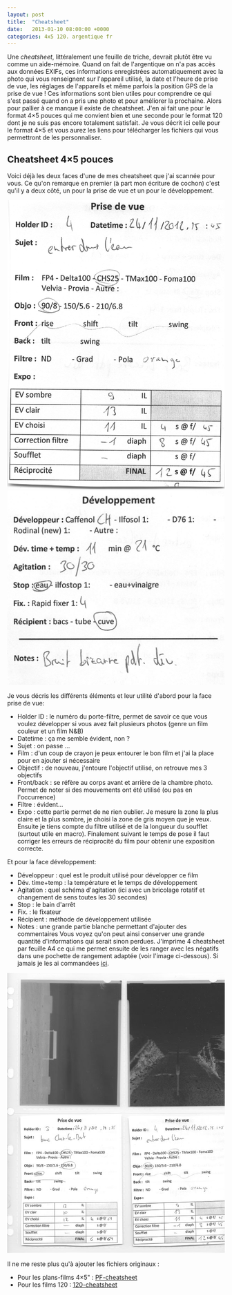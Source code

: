 ```yaml
---
layout: post
title:  "Cheatsheet"
date:   2013-01-10 08:00:00 +0000
categories: 4x5 120. argentique fr
---
```

Une *cheatsheet*, littéralement une feuille de triche, devrait plutôt être vu comme un aide-mémoire. Quand on fait de l'argentique on n'a pas accès aux données EXIFs, ces informations enregistrées automatiquement avec la photo qui vous renseignent sur l'appareil utilisé, la date et l'heure de prise de vue, les réglages de l'appareils et même parfois la position GPS de la prise de vue ! Ces informations sont bien utiles pour comprendre ce qui s'est passé quand on a pris une photo et pour améliorer la prochaine. Alors pour pallier à ce manque il existe de cheatsheet. J'en ai fait une pour le format 4×5 pouces qui me convient bien et une seconde pour le format 120 dont je ne suis pas encore totalement satisfait. Je vous décrit ici celle pour le format 4×5 et vous aurez les liens pour télécharger les fichiers qui vous permettront de les personnaliser.

## Cheatsheet 4×5 pouces
Voici déjà les deux faces d'une de mes cheatsheet que j'ai scannée pour vous. Ce qu'on remarque en premier (à part mon écriture de cochon) c'est qu'il y a deux côté, un pour la prise de vue et un pour le développement.

![Face A](/images/pf-cheatsheet-001.jpg)
![Face B](/images/pf-cheatsheet-002.jpg)

Je vous décris les différents éléments et leur utilité d'abord pour la face prise de vue:
- Holder ID : le numéro du porte-filtre, permet de savoir ce que vous voulez développer si vous avez fait plusieurs photos (genre un film couleur et un film N&B)
- Datetime : ça me semble évident, non ?
- Sujet : on passe ...
- Film : d'un coup de crayon je peux entourer le bon film et j'ai la place pour en ajouter si nécessaire
- Objectif : de nouveau, j'entoure l'objectif utilisé, on retrouve mes 3 objectifs
- Front/back : se réfère au corps avant et arrière de la chambre photo. Permet de noter si des mouvements ont été utilisé (ou pas en l'occurrence)
- Filtre : évident...
- Expo : cette partie permet de ne rien oublier. Je mesure la zone la plus claire et la plus sombre, je choisi la zone de gris moyen que je veux. Ensuite je tiens compte du filtre utilisé et de la longueur du soufflet (surtout utile en macro). Finalement suivant le temps de pose il faut corriger les erreurs de réciprocité du film pour obtenir une exposition correcte.

Et pour la face développement:
- Développeur : quel est le produit utilisé pour développer ce film
- Dév. time+temp : la température et le temps de développement
- Agitation : quel schéma d'agitation (ici avec un bricolage rotatif et changement de sens toutes les 30 secondes)
- Stop : le bain d'arrêt
- Fix. : le fixateur
- Récipient : méthode de développement utilisée
- Notes : une grande partie blanche permettant d'ajouter des commentaires
Vous voyez qu'on peut ainsi conserver une grande quantité d'informations qui serait sinon perdues. J'imprime 4 cheatsheet par feuille A4 ce qui me permet ensuite de les ranger avec les négatifs dans une pochette de rangement adaptée (voir l'image ci-dessous). Si jamais je les ai commandées [ici](http://www.fotoimpex.de/shop/archivierung/adofile-polypropylenhuellen-fuer-4-mal-4x5-oder-9x12-film.html).

![2 négatifs et leurs infos](/images/pf-cheatsheet-003.jpg)

Il ne me reste plus qu'à ajouter les fichiers originaux :
- Pour les plans-films 4×5" : [PF-cheatsheet](/images/PF-cheatsheet.doc)
- Pour les films 120 : [120-cheatsheet](/images/120-cheatsheet.doc)
